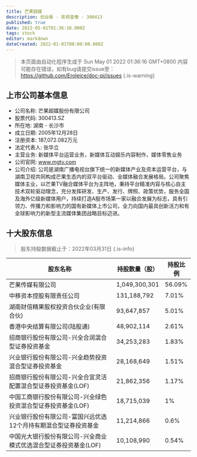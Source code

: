 ```yaml
---
title: 芒果超媒
description: 创业板 - 影视音像 - 300413
published: true
date: 2022-05-01T01:36:16.000Z
tags: stock
editor: markdown
dateCreated: 2022-01-01T00:00:00.000Z
---
```


> 本页面由自动化程序生成于 Sun May 01 2022 01:36:16 GMT+0800
> 内容可能存在错误，如有bug请提交issue至：https://github.com/Eroleice/doc-pi/issues
{.is-warning}

## 上市公司基本信息
- 公司名称: 芒果超媒股份有限公司
- 股票代码: 300413.SZ
- 所在地: 湖南 - 长沙市
- 成立日期: 2005年12月28日
- 注册资本: 187,072.082万元
- 法定代表人: 张华立
- 主营业务: 新媒体平台运营业务，新媒体互动娱乐内容制作，媒体零售业务
- 公司官网: www.mgtv.com
- 公司介绍: 公司是湖南广播电视台旗下统一的新媒体产业及资本运营平台，与湖南卫视共同构成芒果生态内的双平台驱动、全媒体融合发展格局。公司聚焦媒体主业，以芒果TV融合媒体平台为主阵地，秉持平台精准内容与核心自主技术双轮驱动理念，充分发挥研发、生产、发行、牌照、政策优势，服务全国及海外亿级新媒体用户，持续打造A股市场第一家以融合发展为标志，具有引领力、传播力和影响力的国有新媒体上市公司，全力向国内最具创新活力和有全球影响力的新型主流媒体集团战略目标迈进。


## 十大股东信息
> 股东持股数据截止于：2022年03月31日
{.is-info}

| 股东名称 | 持股数量（股） | 持股比例 |
| --- | --- | --- |
| 芒果传媒有限公司 | 1,049,300,301 | 56.09% |
| 中移资本控股有限责任公司 | 131,188,792 | 7.01% |
| 湖南财信精果股权投资合伙企业(有限合伙) | 93,647,857 | 5.01% |
| 香港中央结算有限公司(陆股通) | 48,902,114 | 2.61% |
| 招商银行股份有限公司-兴全合润混合型证券投资基金 | 34,253,283 | 1.83% |
| 兴业银行股份有限公司-兴全趋势投资混合型证券投资基金 | 28,168,649 | 1.51% |
| 招商银行股份有限公司-兴全合宜灵活配置混合型证券投资基金(LOF) | 21,862,356 | 1.17% |
| 中国工商银行股份有限公司-兴全绿色投资混合型证券投资基金(LOF) | 18,715,039 | 1% |
| 兴业银行股份有限公司-富国兴远优选12个月持有期混合型证券投资基金 | 11,214,866 | 0.6% |
| 中国光大银行股份有限公司-兴全商业模式优选混合型证券投资基金(LOF) | 10,108,990 | 0.54% |





